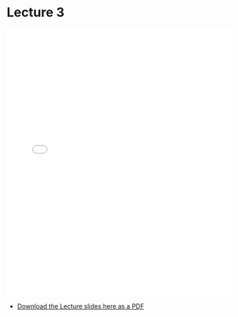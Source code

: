# Lecture 3

<div>
<iframe src="../../102_lec3.pdf" width="100%" height="600px" frameBorder="0"> </iframe>
</div>

- [Download the Lecture slides here as a PDF](../../102_lec3.pdf)